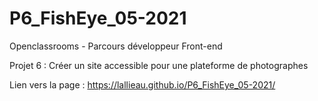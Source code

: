 # P6_FishEye_05-2021
Openclassrooms - Parcours développeur Front-end

Projet 6 : Créer un site accessible pour une plateforme de photographes

Lien vers la page : https://lallieau.github.io/P6_FishEye_05-2021/

